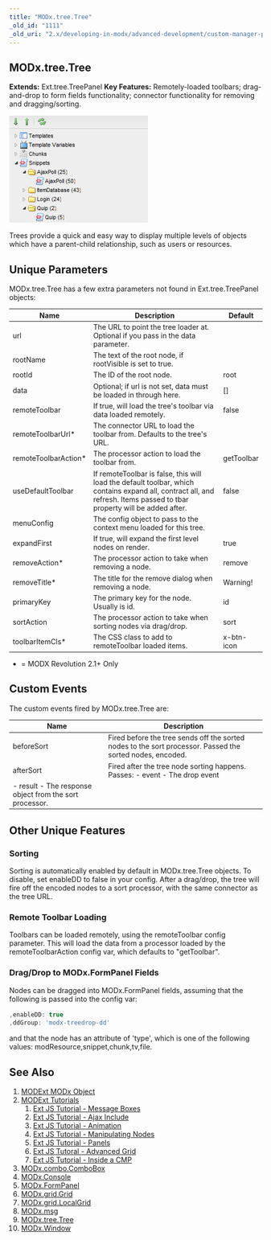 ```yaml
---
title: "MODx.tree.Tree"
_old_id: "1111"
_old_uri: "2.x/developing-in-modx/advanced-development/custom-manager-pages/modext/modx.tree.tree"
---
```


## MODx.tree.Tree

**Extends:** Ext.tree.TreePanel
**Key Features:** Remotely-loaded toolbars; drag-and-drop to form fields functionality; connector functionality for removing and dragging/sorting.

![](modext_tree.png)

Trees provide a quick and easy way to display multiple levels of objects which have a parent-child relationship, such as users or resources.

## Unique Parameters

MODx.tree.Tree has a few extra parameters not found in Ext.tree.TreePanel objects:

| Name                  | Description                                                                                                                                                             | Default    |
| --------------------- | ----------------------------------------------------------------------------------------------------------------------------------------------------------------------- | ---------- |
| url                   | The URL to point the tree loader at. Optional if you pass in the data parameter.                                                                                        |            |
| rootName              | The text of the root node, if rootVisible is set to true.                                                                                                               |            |
| rootId                | The ID of the root node.                                                                                                                                                | root       |
| data                  | Optional; if url is not set, data must be loaded in through here.                                                                                                       | \[\]       |
| remoteToolbar         | If true, will load the tree's toolbar via data loaded remotely.                                                                                                         | false      |
| remoteToolbarUrl\*    | The connector URL to load the toolbar from. Defaults to the tree's URL.                                                                                                 |            |
| remoteToolbarAction\* | The processor action to load the toolbar from.                                                                                                                          | getToolbar |
| useDefaultToolbar     | If remoteToolbar is false, this will load the default toolbar, which contains expand all, contract all, and refresh. Items passed to tbar property will be added after. | false      |
| menuConfig            | The config object to pass to the context menu loaded for this tree.                                                                                                     |            |
| expandFirst           | If true, will expand the first level nodes on render.                                                                                                                   | true       |
| removeAction\*        | The processor action to take when removing a node.                                                                                                                      | remove     |
| removeTitle\*         | The title for the remove dialog when removing a node.                                                                                                                   | Warning!   |
| primaryKey            | The primary key for the node. Usually is id.                                                                                                                            | id         |
| sortAction            | The processor action to take when sorting nodes via drag/drop.                                                                                                          | sort       |
| toolbarItemCls\*      | The CSS class to add to remoteToolbar loaded items.                                                                                                                     | x-btn-icon |

- = MODX Revolution 2.1+ Only

## Custom Events

The custom events fired by MODx.tree.Tree are:

| Name                                                    | Description                                                                                               |
| ------------------------------------------------------- | --------------------------------------------------------------------------------------------------------- |
| beforeSort                                              | Fired before the tree sends off the sorted nodes to the sort processor. Passed the sorted nodes, encoded. |
| afterSort                                               | Fired after the tree node sorting happens. Passes: - event - The drop event                               |
| - result - The response object from the sort processor. |

## Other Unique Features

### Sorting

Sorting is automatically enabled by default in MODx.tree.Tree objects. To disable, set enableDD to false in your config. After a drag/drop, the tree will fire off the encoded nodes to a sort processor, with the same connector as the tree URL.

### Remote Toolbar Loading

Toolbars can be loaded remotely, using the remoteToolbar config parameter. This will load the data from a processor loaded by the remoteToolbarAction config var, which defaults to "getToolbar".

### Drag/Drop to MODx.FormPanel Fields

Nodes can be dragged into MODx.FormPanel fields, assuming that the following is passed into the config var:

``` javascript
,enableDD: true
,ddGroup: 'modx-treedrop-dd'
```

and that the node has an attribute of 'type', which is one of the following values: modResource,snippet,chunk,tv,file.

## See Also

1. [MODExt MODx Object](extending-modx/custom-manager-pages/modext/modext-modx-object)
2. [MODExt Tutorials](extending-modx/custom-manager-pages/modext/modext-tutorials)
   1. [Ext JS Tutorial - Message Boxes](extending-modx/custom-manager-pages/modext/modext-tutorials/1.-ext-js-tutorial-message-boxes)
   2. [Ext JS Tutorial - Ajax Include](extending-modx/custom-manager-pages/modext/modext-tutorials/2.-ext-js-tutorial-ajax-include)
   3. [Ext JS Tutorial - Animation](extending-modx/custom-manager-pages/modext/modext-tutorials/3.-ext-js-tutorial-animation)
   4. [Ext JS Tutorial - Manipulating Nodes](extending-modx/custom-manager-pages/modext/modext-tutorials/4.-ext-js-tutorial-manipulating-nodes)
   5. [Ext JS Tutorial - Panels](extending-modx/custom-manager-pages/modext/modext-tutorials/5.-ext-js-tutorial-panels)
   6. [Ext JS Tutoral - Advanced Grid](extending-modx/custom-manager-pages/modext/modext-tutorials/7.-ext-js-tutoral-advanced-grid)
   7. [Ext JS Tutorial - Inside a CMP](extending-modx/custom-manager-pages/modext/modext-tutorials/8.-ext-js-tutorial-inside-a-cmp)
3. [MODx.combo.ComboBox](extending-modx/custom-manager-pages/modext/modx.combo.combobox)
4. [MODx.Console](extending-modx/custom-manager-pages/modext/modx.console)
5. [MODx.FormPanel](extending-modx/custom-manager-pages/modext/modx.formpanel)
6. [MODx.grid.Grid](extending-modx/custom-manager-pages/modext/modx.grid.grid)
7. [MODx.grid.LocalGrid](extending-modx/custom-manager-pages/modext/modx.grid.localgrid)
8. [MODx.msg](extending-modx/custom-manager-pages/modext/modx.msg)
9. [MODx.tree.Tree](extending-modx/custom-manager-pages/modext/modx.tree.tree)
10. [MODx.Window](extending-modx/custom-manager-pages/modext/modx.window)
